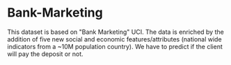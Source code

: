 # Bank-Marketing
This dataset is based on "Bank Marketing" UCI.  The data is enriched by the addition of five new social and economic features/attributes (national wide indicators from a ~10M population country). We have to predict if the client will pay the deposit or not.
